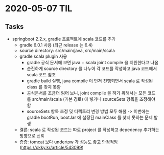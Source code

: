 # 2020-05-07 TIL

## Tasks
- springboot 2.2.x, gradle 프로젝트에 scala 코드를 추가
  - gradle 6.0.1 사용 (최근 release 는 6.4)
  - source directory: src/main/java, src/main/scala
  - gradle scala plugin 사용
    - gradle 공식 문서에 보면 java + scala joint compile 을 지원한다고 나옴
    - 순진하게 source directory 를 나누어 각 코드를 작성하고 java 코드에서 scala 코드 참조 
    - gradle build 실행, java compile 이 먼저 진행되면서 scala 로 작성된 class 를 찾지 못함
    - 공식문서를 조금더 읽어 보니, joint compile 을 하기 위해서는 모든 코드를 src/main/scala (기본 경로) 에 넣거나 sourceSets 항목을 조정해야 함
    - sourceSets 항목 조정 및 디렉토리 변경 방법 모두 해봄 -> 이번에는 gradle bootRun, bootJar 에 설정된 mainClass 를 찾지 못하는 문제 발생
  - 결론: scala 로 작성된 코드는 따로 project 를 작성하고 depedency 추가하는 방향으로 선회
  - 줍줍: tomcat 보다 undertow 가 성능도 좋고 안정적임 (https://okky.kr/article/543099)
